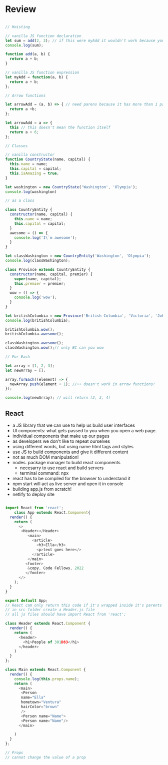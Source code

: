 # Review

```js

// Hoisting

// vanilla JS function declaration
let sum = add(2, 3); // if this were myAdd it wouldn't work because you can't invoke mrthod before declared
console.log(sum);

function add(a, b) {
  return a + b;
}

// vanilla JS function expression
let myAdd = function(a, b) {
  return a + b;
};

// Arrow functions

let arrowAdd = (a, b) => { // need parens because it has more than 1 parameter
  return a +b;
};

let arrowAdd = a => {
  this // this doesn't mean the function itself
  return a + 6;
};

// Classes

// vanilla constructor
function CountryState(name, capital) {
  this.name = name;
  this.capital = capital;
  this.isAmazing = true;
}

let washington = new CountryState('Washington', 'Olympia');
console.log(washington)

// as a class

class CountryEntity {
  constructor(name, capital) {
    this.name = name;
    this.capital = capital;
  }
  awesome = () => {
    console.log('I\`m awesome');
  }
}

let classWashington = new CountryEntity('Washington', 'Olympia');
console.log(classWashington);

class Province extends CountryEntity {
  constructor(name, capital, premier) {
    super(name, capital);
    this.premier = premier;
  }
  wow = () => {
    console.log('wow');
  }
}

let britishColumbia = new Province('British Columbia', 'Victoria', 'John Horgan');
console.log(britishColumbia);

britishColumbia.wow();
britishColumbia.awesome();

classWashington.awesome();
classWashington.wow();// only BC can you wow

// For Each

let array = [1, 2, 3];
let newArray = [];

array.forEach((element) => {
  newArray.push(element + 1); //++ doesn't work in arrow functions!
});

console.log(newArray); // will return [2, 3, 4]
```

## React 

- a JS library that we can use to help us build user interfaces
- UI components: what gets passed to you when you open a web page.
- individual components that make up our pages
- as developers we don't like to repeat ourselves
- using different words, but using name html tags and styles
- use JS to build components and give it different content
- not as much DOM manipulation!
- nodes. package manager to build react components
  - necesarry to use react and build servers
  - terminal command: npx
- react has to be compiled for the browser to understand it
- npm start will act as live server and open it in console
- building app.js from scratch!
- netlify to deploy site

``` js

import React from 'react';
    class App extends React.Component{
  render() {
    return (
      <>
       <Header></Header>
          <main>
            <article>
              <h3>Ella</h3>
              <p>text goes here</>
            </article>
          </main>
         <footer>
          &copy, Code Fellows, 2022
         </footer>
      </>
    );
  }
}

export default App;
// React cam only return this code if it's wrapped inside it's parents element
// in src folder create a Header.js file
// all js files should have import React from 'react';

class Header extends React.Component {
  render() {
    return (
      <header>
        <h1>People of 301D83</h1>
      </header>
    )
  }
};

class Main extends React.Component {
  render() {
    console.log(this.props.name);
    return (
      <main>
       <Person 
       name="Ella" 
       hometown="Ventura" 
       hairColor="brown"
       /> 
       <Person name="Name">
       <Person name="Name"/>
      </main>

    )
  }
};

// Props
// cannot change the value of a prop

